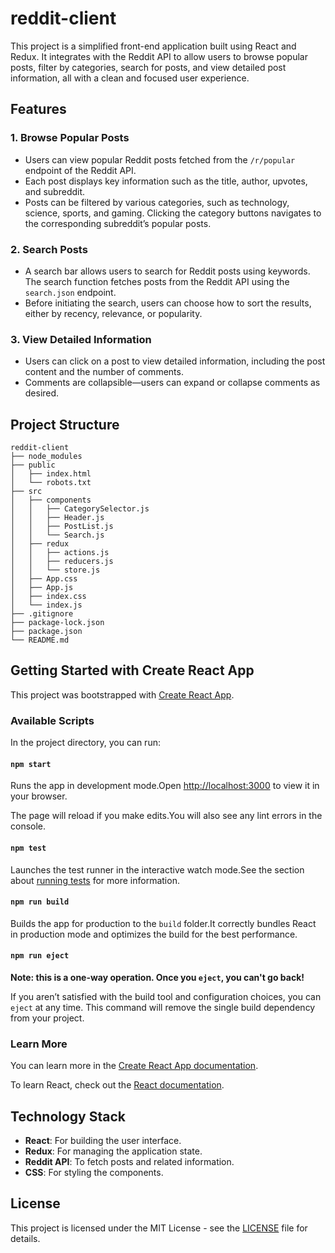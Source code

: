
# reddit-client

This project is a simplified front-end application built using React and Redux. It integrates with the Reddit API to allow users to browse popular posts, filter by categories, search for posts, and view detailed post information, all with a clean and focused user experience.

## Features

### 1. **Browse Popular Posts**
- Users can view popular Reddit posts fetched from the `/r/popular` endpoint of the Reddit API.
- Each post displays key information such as the title, author, upvotes, and subreddit.
- Posts can be filtered by various categories, such as technology, science, sports, and gaming. Clicking the category buttons navigates to the corresponding subreddit’s popular posts.

### 2. **Search Posts**
- A search bar allows users to search for Reddit posts using keywords. The search function fetches posts from the Reddit API using the `search.json` endpoint.
- Before initiating the search, users can choose how to sort the results, either by recency, relevance, or popularity.

### 3. **View Detailed Information**
- Users can click on a post to view detailed information, including the post content and the number of comments.
- Comments are collapsible—users can expand or collapse comments as desired.

## Project Structure

```
reddit-client
├── node_modules
├── public
│   ├── index.html
│   └── robots.txt
├── src
│   ├── components
│   │   ├── CategorySelector.js
│   │   ├── Header.js
│   │   ├── PostList.js
│   │   └── Search.js
│   ├── redux
│   │   ├── actions.js
│   │   ├── reducers.js
│   │   └── store.js
│   ├── App.css
│   ├── App.js
│   ├── index.css
│   └── index.js
├── .gitignore
├── package-lock.json
├── package.json
└── README.md
```

## Getting Started with Create React App

This project was bootstrapped with [Create React App](https://github.com/facebook/create-react-app).

### Available Scripts

In the project directory, you can run:

#### `npm start`
Runs the app in development mode.Open [http://localhost:3000](http://localhost:3000) to view it in your browser.

The page will reload if you make edits.You will also see any lint errors in the console.

#### `npm test`
Launches the test runner in the interactive watch mode.See the section about [running tests](https://facebook.github.io/create-react-app/docs/running-tests) for more information.

#### `npm run build`
Builds the app for production to the `build` folder.It correctly bundles React in production mode and optimizes the build for the best performance.

#### `npm run eject`
**Note: this is a one-way operation. Once you `eject`, you can't go back!**

If you aren’t satisfied with the build tool and configuration choices, you can `eject` at any time. This command will remove the single build dependency from your project.

### Learn More

You can learn more in the [Create React App documentation](https://facebook.github.io/create-react-app/docs/getting-started).

To learn React, check out the [React documentation](https://reactjs.org/).

## Technology Stack

- **React**: For building the user interface.
- **Redux**: For managing the application state.
- **Reddit API**: To fetch posts and related information.
- **CSS**: For styling the components.

## License

This project is licensed under the MIT License - see the [LICENSE](LICENSE) file for details.

